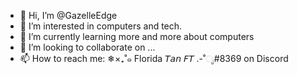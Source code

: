 - 👋 Hi, I’m @GazelleEdge
- 👀 I’m interested in computers and tech.
- 🌱 I’m currently learning more and more about computers
- 💞️ I’m looking to collaborate on ...
- 📫 How to reach me: ❄×₊˚๑ Florida 𝘛𝘢𝘯 𝘍𝘛 .-˚ೃ#8369 on Discord

<!---
GazelleEdge/GazelleEdge is a ✨ special ✨ repository because its `README.md` (this file) appears on your GitHub profile.
You can click the Preview link to take a look at your changes.
--->
